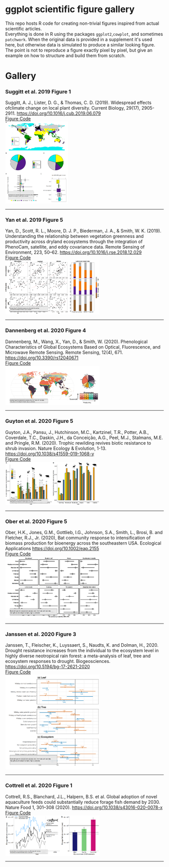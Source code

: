 # ggplot scientific figure gallery

This repo hosts R code for creating non-trivial figures inspired from actual scientific articles.   
Everything is done in R using the packages `ggplot2`,`cowplot`, and  sometimes `patchwork`. When the original data is provided in a supplement it's used  here, but otherwise data is simulated to produce a similar looking figure. The point is not to reproduce a figure exactly pixel by pixel, but give an example on how to structure and build them from scratch. 

# Gallery

### Suggitt et al. 2019 Figure 1
Suggitt, A. J., Lister, D. G., & Thomas, C. D. (2019). Widespread effects ofclimate change on local plant diversity. Current Biology, 29(17), 2905-2911. https://doi.org/10.1016/j.cub.2019.06.079  
[Figure Code](https://github.com/sdtaylor/complex_figure_examples/tree/master/suggitt2019)  
<img src="https://raw.githubusercontent.com/sdtaylor/complex_figure_examples/master/suggitt2019/suggitt2019_final.png" width="200">  

------  

### Yan et al. 2019 Figure 5
Yan, D., Scott, R. L., Moore, D. J. P., Biederman, J. A., & Smith, W. K. (2019). Understanding the relationship between vegetation greenness and productivity across dryland ecosystems through the integration of PhenoCam, satellite, and eddy covariance data. Remote Sensing of Environment, 223, 50–62. https://doi.org/10.1016/j.rse.2018.12.029  
[Figure Code](https://github.com/sdtaylor/complex_figure_examples/tree/master/yan2019)  
<img src="https://raw.githubusercontent.com/sdtaylor/complex_figure_examples/master/yan2019/yan2019_final.png" width="300">

------  

### Dannenberg et al. 2020 Figure 4
Dannenberg, M., Wang, X., Yan, D., & Smith, W. (2020). Phenological Characteristics of Global Ecosystems Based on Optical, Fluorescence, and Microwave Remote Sensing. Remote Sensing, 12(4), 671. https://doi.org/10.3390/rs12040671  
[Figure Code](https://github.com/sdtaylor/complex_figure_examples/tree/master/dannenberg2020)  
<img src="https://raw.githubusercontent.com/sdtaylor/complex_figure_examples/master/dannenberg2020/dannenberg2020_final.png" width="300">

------
### Guyton et al. 2020 Figure 5
Guyton, J.A., Pansu, J., Hutchinson, M.C., Kartzinel, T.R., Potter, A.B., Coverdale, T.C., Daskin, J.H., da Conceição, A.G., Peel, M.J., Stalmans, M.E. and Pringle, R.M. (2020). Trophic rewilding revives biotic resistance to shrub invasion.  Nature Ecology & Evolution, 1-13. https://doi.org/10.1038/s41559-019-1068-y  
[Figure Code](https://github.com/sdtaylor/complex_figure_examples/tree/master/guyton2020)  
<img src="https://raw.githubusercontent.com/sdtaylor/complex_figure_examples/master/guyton2020/guyton2020_final.png" width="300">

------  
### Ober et al. 2020 Figure 5
Ober, H.K., Jones, G.M., Gottlieb, I.G., Johnson, S.A., Smith, L., Brosi, B. and Fletcher, R.J., Jr. (2020), Bat community response to intensification of biomass production for bioenergy across the southeastern USA. Ecological Applications https://doi.org/10.1002/eap.2155  
[Figure Code](https://github.com/sdtaylor/complex_figure_examples/tree/master/ober2020)  
<img src="https://raw.githubusercontent.com/sdtaylor/complex_figure_examples/master/ober2020/ober2020_final.png" width="300">

------  
### Janssen et al. 2020 Figure 3
Janssen, T., Fleischer, K., Luyssaert, S., Naudts, K. and Dolman, H., 2020. Drought resistance increases from the individual to the ecosystem level in highly diverse neotropical rain forest: a meta-analysis of leaf, tree and ecosystem responses to drought. Biogeosciences. https://doi.org/10.5194/bg-17-2621-2020   
[Figure Code](https://github.com/sdtaylor/complex_figure_examples/tree/master/janssen2020)  
<img src="https://raw.githubusercontent.com/sdtaylor/complex_figure_examples/master/janssen2020/janssen2020-fig3_final.png" width="300">  

------  
### Cottrell et al. 2020 Figure 1
Cottrell, R.S., Blanchard, J.L., Halpern, B.S. et al. Global adoption of novel aquaculture feeds could substantially reduce forage fish demand by 2030. Nature Food 1, 301–308 (2020). https://doi.org/10.1038/s43016-020-0078-x  
[Figure Code](https://github.com/sdtaylor/complex_figure_examples/tree/master/cottrell2020)  
<img src="https://raw.githubusercontent.com/sdtaylor/complex_figure_examples/master/cottrell2020/cottrell2020_final.png" width="300">  

------  
